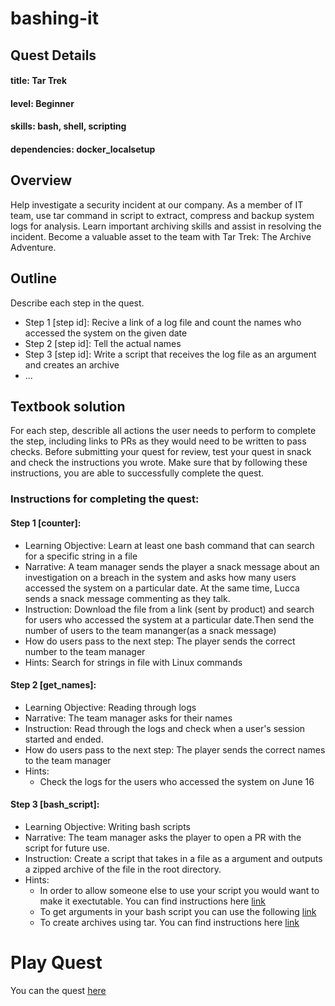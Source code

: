 # bashing-it

## Quest Details 
#### title: Tar Trek
#### level: Beginner
#### skills: bash, shell, scripting
#### dependencies: docker_localsetup


## Overview 
Help investigate a security incident at our company. As a member of IT team, use tar command in script to extract, compress and backup system logs for analysis. Learn important archiving skills and assist in resolving the incident. Become a valuable asset to the team with Tar Trek: The Archive Adventure.


## Outline
Describe each step in the quest. 
- Step 1 [step id]: Recive a link of a log file and count the names who accessed the system on the given date
- Step 2 [step id]: Tell the actual names
- Step 3 [step id]: Write a script that receives the log file as an argument and creates an archive
- ...


## Textbook solution
For each step, describle all actions the user needs to perform to complete the step, including links to PRs as they would need to be written to pass checks. 
Before submitting your quest for review, test your quest in snack and check the instructions you wrote. Make sure that by following these instructions, you are able to successfully complete the quest.  
### Instructions for completing the quest: 
#### Step 1 [counter]: 
- Learning Objective: Learn at least one bash command that can search for a specific string in a file
- Narrative: A team manager sends the player a snack message about an investigation on a breach in the system and asks how many users accessed the system on a particular date. At the same time, Lucca sends a snack message commenting as they talk.
- Instruction: Download the file from a link (sent by product) and search for users who accessed the system at a particular date.Then send the number of users to the team mananger(as a snack message)
- How do users pass to the next step: The player sends the correct number to the team manager
- Hints: Search for strings in file with Linux commands

 
#### Step 2 [get_names]:
- Learning Objective: Reading through logs
- Narrative: The team manager asks for their names
- Instruction: Read through the logs and check when a user's session started and ended.
- How do users pass to the next step: The player sends the correct names to the team manager
- Hints:
    - Check the logs for the users who accessed the system on June 16

#### Step 3 [bash_script]:
- Learning Objective: Writing bash scripts
- Narrative: The team manager asks the player to open a PR with the script for future use.
- Instruction: Create a script that takes in a file as a argument and outputs a zipped archive of the file in the root directory.
- Hints:
    - In order to allow someone else to use your script you would want to make it exectutable. You can find instructions here [link](https://www.andrewcbancroft.com/blog/musings/make-bash-script-executable/)
    - To get arguments in your bash script you can use the following [link](https://www.baeldung.com/linux/use-command-line-arguments-in-bash-script)
    - To create archives using tar. You can find instructions here [link](https://linuxize.com/post/how-to-create-and-extract-archives-using-the-tar-command-in-linux/) 

# Play Quest
You can the quest [here](https://www.trywilco.com/quests/tar-trek)
